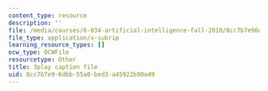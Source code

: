 ```yaml
---
content_type: resource
description: ''
file: /media/courses/6-034-artificial-intelligence-fall-2010/8cc7b7e96dbb55a0bed3a45922b90a49_ZZmzMJB-tow.vtt
file_type: application/x-subrip
learning_resource_types: []
ocw_type: OCWFile
resourcetype: Other
title: 3play caption file
uid: 8cc7b7e9-6dbb-55a0-bed3-a45922b90a49
---
```

